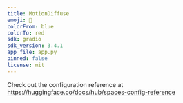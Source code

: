 ```yaml
---
title: MotionDiffuse
emoji: 🏢
colorFrom: blue
colorTo: red
sdk: gradio
sdk_version: 3.4.1
app_file: app.py
pinned: false
license: mit
---
```


Check out the configuration reference at https://huggingface.co/docs/hub/spaces-config-reference
